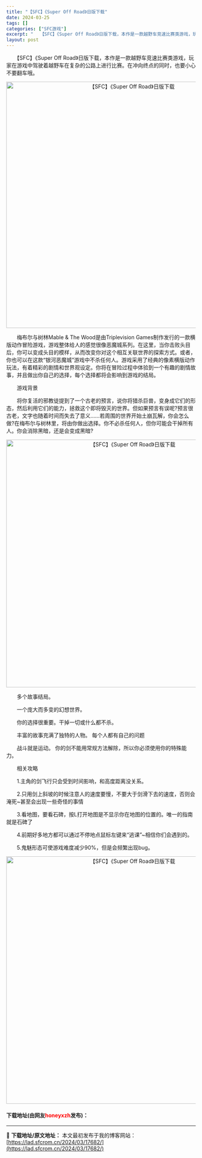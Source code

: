 ```yaml
---
title: "【SFC】《Super Off Road》日版下载"
date: 2024-03-25
tags: []
categories: ["SFC游戏"]
excerpt: "　　【SFC】《Super Off Road》日版下载，本作是一款越野车竞速比赛类游戏，玩家在游戏中驾驶着越野车在复杂的公路上进行比赛。在冲向终点的同时，也要小心不要翻车哦。 　　梅布尔与树林Mable &amp; The Wood是由Triplevision Games制作发行的一款横版动作冒险游&hellip;"
layout: post
---
```


 <p>　　【SFC】《Super Off Road》日版下载，本作是一款越野车竞速比赛类游戏，玩家在游戏中驾驶着越野车在复杂的公路上进行比赛。在冲向终点的同时，也要小心不要翻车哦。</p> <p align="center"><img align="" border="0" src="https://lad.sfcrom.cn/wp-content/uploads/2024/03/20240325_6600d2b2a842a.png" width="653" alt="【SFC】《Super Off Road》日版下载" /></p> <p>　　梅布尔与树林Mable &amp; The Wood是由Triplevision Games制作发行的一款横版动作冒险游戏，游戏整体给人的感觉很像恶魔城系列。在这里，当你击败头目后，你可以变成头目的模样，从而改变你对这个相互关联世界的探索方式。或者，你也可以在这款&ldquo;银河恶魔城&rdquo;游戏中不杀任何人。游戏采用了经典的像素横版动作玩法，有着精彩的剧情和世界观设定。你将在冒险过程中体验到一个有趣的剧情故事，并且做出你自己的选择，每个选择都将会影响到游戏的结局。</p> <p>　　游戏背景</p> <p>　　将你复活的邪教徒提到了一个古老的预言，说你将猎杀巨兽，变身成它们的形态，然后利用它们的能力，拯救这个即将毁灭的世界。但如果预言有误呢?预言很古老，文字也随着时间而失去了意义&hellip;&hellip;若周围的世界开始土崩瓦解，你会怎么做?在梅布尔与树林里，将由你做出选择。你不必杀任何人，但你可能会干掉所有人。你会消除黑暗，还是会变成黑暗?</p> <p align="center"><img align="" border="0" src="https://lad.sfcrom.cn/wp-content/uploads/2024/03/20240325_6600d2b3abe36.png" width="657" alt="【SFC】《Super Off Road》日版下载" /></p> <p>　　多个故事结局。</p> <p>　　一个庞大而多变的幻想世界。</p> <p>　　你的选择很重要。干掉一切或什么都不杀。</p> <p>　　丰富的故事充满了独特的人物。 每个人都有自己的问题</p> <p>　　战斗就是运动。 你的剑不能用常规方法解除，所以你必须使用你的特殊能力。</p> <p>　　相关攻略</p> <p>　　1.主角的剑飞行只会受到时间影响，和高度距离没关系。</p> <p>　　2.只用剑上斜坡的时候注意人的速度要慢，不要大于剑滑下去的速度，否则会淹死~甚至会出现一些奇怪的事情</p> <p>　　3.看地图，要看石碑，按L打开地图是不显示你在地图的位置的。唯一的指南就是石碑了</p> <p>　　4.前期好多地方都可以通过不停地点鼠标左键来&ldquo;逃课&rdquo;~相信你们会遇到的。</p> <p>　　5.鬼魅形态可使游戏难度减少90%，但是会频繁出现bug。</p> <p align="center"><img align="" border="0" src="https://lad.sfcrom.cn/wp-content/uploads/2024/03/20240325_6600d2b4d1e67.png" width="656" alt="【SFC】《Super Off Road》日版下载" /></p> <p><h4>下载地址(由网友<font color="red">honeyxzh</font>发布)：</h4></p> 

---
📖 **下载地址/原文地址：** 本文最初发布于我的博客网站：[https://lad.sfcrom.cn/2024/03/17682/](https://lad.sfcrom.cn/2024/03/17682/)
